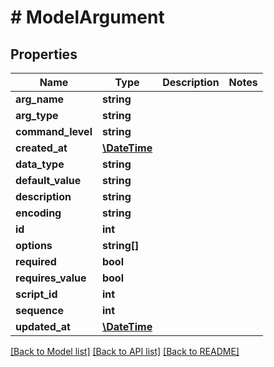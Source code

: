 # # ModelArgument

## Properties

Name | Type | Description | Notes
------------ | ------------- | ------------- | -------------
**arg_name** | **string** |  |
**arg_type** | **string** |  |
**command_level** | **string** |  |
**created_at** | [**\DateTime**](\DateTime.md) |  |
**data_type** | **string** |  |
**default_value** | **string** |  |
**description** | **string** |  |
**encoding** | **string** |  |
**id** | **int** |  |
**options** | **string[]** |  |
**required** | **bool** |  |
**requires_value** | **bool** |  |
**script_id** | **int** |  |
**sequence** | **int** |  |
**updated_at** | [**\DateTime**](\DateTime.md) |  |

[[Back to Model list]](../../README.md#models) [[Back to API list]](../../README.md#endpoints) [[Back to README]](../../README.md)
